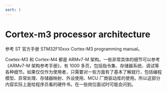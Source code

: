 ```yaml
---
sort: 1
---
```

# Cortex-m3 processor architecture

参考 ST 官方手册 STM32F10xxx Cortex-M3 programming manual。

Coetex-M3 和 Cortex-M4 都是 ARMv7-M 架构。一些非常具体的细节可以参考《ARMv7-M 架构参考手册》，有 1000 多页，包括指令集、存储器系统、调试等各种细节。如果仅仅作为使用者，只需要对一些方面有了基本了解就行，包括编程模型、异常处理、存储器映射、外设使用、MCU 厂商驱动库的使用。所以这部分内容实际上是给程序员看的硬件书。在一些岗位面试时可能会问到。





